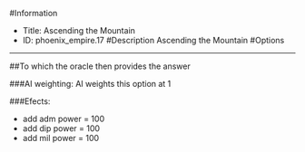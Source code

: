 #Information
 - Title: Ascending the Mountain
 - ID: phoenix_empire.17
#Description
Ascending the Mountain
#Options

___
##To which the oracle then provides the answer

###AI weighting:
AI weights this option at 1


###Efects:<ul><li>add adm power = 100</li><li>add dip power = 100</li><li>add mil power = 100</li></ul>
